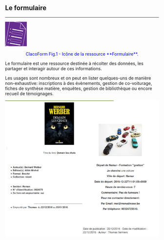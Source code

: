 ## Le formulaire

---

![](images/clacoform-fig1.png)

<p style="text-align: center; color:blue">ClacoForm Fig.1 - Icône de la ressource **Formulaire**.</p>

Le formulaire est une ressource destinée à récolter des données, les partager et interagir autour de ces informations. 

Les usages sont nombreux et on peut en lister quelques-uns de manière non-exhaustive: inscriptions à des évènements, gestion de co-voiturage, fiches de synthèse matière, enquêtes, gestion de bibliothèque ou encore recueil de témoignages.

![](images/clacoform-fig2.png)


